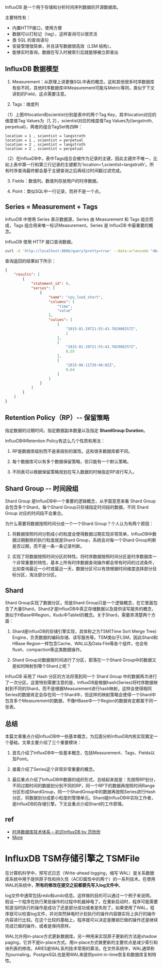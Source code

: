 InfluxDB 是一个用于存储和分析时间序列数据的开源数据库。

主要特性有：
- 内置HTTP接口，使用方便
- 数据可以打标记（tag），这样查询可以很灵活
- 类 SQL 的查询语句
- 安装管理很简单，并且读写数据很高效（LSM 结构）。
- 能够实时查询，数据在写入时被索引后就能够被立即查出


## InfluxDB 数据模型
1. Measurement：从原理上讲更像SQL中表的概念。这和其他很多时序数据库有些不同，其他时序数据库中Measurement可能与Metric等同，类似于下文讲到的Field，这点需要注意。


2. Tags：维度列

（1）上图中location和scientist分别是表中的两个Tag Key，其中location对应的维度值Tag Values为｛1, 2｝，scientist对应的维度值Tag Values为{langstroth, perpetual}，两者的组合TagSet有四种：
```
location = 1 , scientist = langstroth
location = 1 , scientist = perpetual
location = 2 , scientist = langstroth
location = 2 , scientist = perpetual
```
（2）在InfluxDB中，表中Tags组合会被作为记录的主键，因此主键并不唯一，比如上表中第一行和第三行记录的主键都为'location=1,scientist=langstroth'。所有时序查询最终都会基于主键查询之后再经过时间戳过滤完成。


3. Fields：数值列。数值列存放用户的时序数据。


4. Point：类似SQL中一行记录，而并不是一个点。


## Series =  Measurement + Tags
InfluxDB 中使用 Series 表示数据源，Series 由 Measurement 和 Tags 组合而成，Tags 组合用来唯一标识Measurement。Series 是 InfluxDB 中最重要的概念。

InfluxDB 使用 HTTP 接口查询数据。
```bash
curl -G 'http://localhost:8086/query?pretty=true' --data-urlencode "db=mydb" --data-urlencode "q=SELECT \"value\" FROM \"cpu_load_short\" WHERE \"region\"='us-west'"
```
查询返回的结果如下所示：
```json
{
    "results": [
        {
            "statement_id": 0,
            "series": [
                {
                    "name": "cpu_load_short",
                    "columns": [
                        "time",
                        "value"
                    ],
                    "values": [
                        [
                            "2015-01-29T21:55:43.702900257Z",
                            2
                        ],
                        [
                            "2015-01-29T21:55:43.702900257Z",
                            0.55
                        ],
                        [
                            "2015-06-11T20:46:02Z",
                            0.64
                        ]
                    ]
                }
            ]
        }
    ]
}
```

## Retention Policy（RP）-- 保留策略
指定数据的过期时间，指定数据副本数量以及指定 **ShardGroup Duration**。

InfluxDB中Retention Policy有这么几个性质和用法：

1. RP是数据库级别而不是表级别的属性。这和很多数据库都不同。

2. 每个数据库可以有多个数据保留策略，但只能有一个默认策略。

3. 不同表可以根据保留策略规划在写入数据的时候指定RP进行写入。


## Shard Group -- 时间段组
Shard Group 是InfluxDB中一个重要的逻辑概念，从字面意思来看 Shard Group 会包含多个Shard，每个Shard Group只存储指定时间段的数据，不同 Shard Group 对应的时间段不会重合。


为什么需要将数据按照时间分成一个一个Shard Group？个人认为有两个原因：

1. 将数据按照时间分割成小的粒度会使得数据过期实现非常简单，InfluxDB中数据过期删除的执行粒度就是Shard Group，系统会对每一个Shard Group判断是否过期，而不是一条一条记录判断。

2. 实现了将数据按照时间分区的特性。将时序数据按照时间分区是时序数据库一个非常重要的特性，基本上所有时序数据查询操作都会带有时间的过滤条件，比如查询最近一小时或最近一天，数据分区可以有效根据时间维度选择部分目标分区，淘汰部分分区。

## Shard
Shard Group实现了数据分区，但是Shard Group只是一个逻辑概念，在它里面包含了大量Shard，Shard才是InfluxDB中真正存储数据以及提供读写服务的概念，类似于HBase中Region，Kudu中Tablet的概念。关于Shard，需要弄清楚两个方面：

1. Shard是InfluxDB的存储引擎实现，具体称之为TSM(Time Sort Merge Tree) Engine，负责数据的编码存储、读写服务等。TSM类似于LSM，因此Shard和HBase Region一样包含Cache、WAL以及Data File等各个组件，也会有flush、compaction等这类数据操作。

2. Shard Group对数据按时间进行了分区，那落在一个Shard Group中的数据又是如何映射到哪个Shard上呢？

InfluxDB 采用了 Hash 分区的方法将落到同一个 Shard Group 中的数据再次进行了一次分区。这里特别需要注意的是，InfluxDB是根据hash(Series)将时序数据映射到不同的Shard，而不是根据Measurement进行hash映射，这样会使得相同Series的数据肯定会存在同一个Shard中，但这样的映射策略会使得一个Shard中包含多个Measurement的数据，不像HBase中一个Region的数据肯定都属于同一张表。


## 总结

本篇文章重点介绍InfluxDB中一些基本概念，为后面分析InfluxDB内核实现奠定一个基础。文章主要介绍了三个重要模块：

1. 首先介绍了InfluxDB中一些基本概念，包括Measurement、Tags、Fields以及Point。

2. 接着介绍了Series这个非常非常重要的概念。

3. 最后重点介绍了InfluxDB中数据的组织形式，总结起来就是：先按照RP划分，不同过期时间的数据划分到不同的RP，同一个RP下的数据再按照时间Range分区形成ShardGroup，同一个ShardGroup中的数据再按照Series进行Hash分区，将数据划分成更小粒度的管理单元。Shard是InfluxDB中实际工作者，是InfluxDB的存储引擎。下文会重点介绍Shard的工作原理。

## ref
- [时序数据库技术体系 – 初识InfluxDB by 范欣欣](http://hbasefly.com/2017/12/08/influxdb-1/)
- [More](http://hbasefly.com/category/%e6%97%b6%e5%ba%8f%e6%95%b0%e6%8d%ae%e5%ba%93/)


# InfluxDB TSM存储引擎之 TSMFile
在计算机科学中，预写式日志（Write-ahead logging，缩写 WAL）是关系数据库系统中用于提供原子性和持久性（ACID属性中的两个）的一系列技术。在使用WAL的系统中，**所有的修改在提交之前都要先写入log文件中**。

log文件中通常包括redo和undo信息。这样做的目的可以通过一个例子来说明。假设一个程序在执行某些操作的过程中机器掉电了。在重新启动时，程序可能需要知道当时执行的操作是成功了还是部分成功或者是失败了。如果使用了WAL，程序就可以检查log文件，并对突然掉电时计划执行的操作内容跟实际上执行的操作内容进行比较。在这个比较的基础上，程序就可以决定是撤销已做的操作还是继续完成已做的操作，或者是保持原样。

WAL允许用in-place方式更新数据库。另一种用来实现原子更新的方法是shadow paging，它并不是in-place方式。用in-place方式做更新的主要优点是减少索引和块列表的修改。ARIES是WAL系列技术常用的算法。在文件系统中，WAL通常称为journaling。PostgreSQL也是用WAL来提供point-in-time恢复和数据库复制特性。